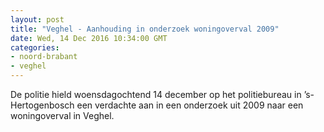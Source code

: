 ```yaml
---
layout: post
title: "Veghel - Aanhouding in onderzoek woningoverval 2009"
date: Wed, 14 Dec 2016 10:34:00 GMT
categories: 
- noord-brabant 
- veghel 
---
```


De politie hield woensdagochtend 14 december op het politiebureau in ’s-Hertogenbosch een verdachte aan in een onderzoek uit 2009 naar een woningoverval in Veghel.
